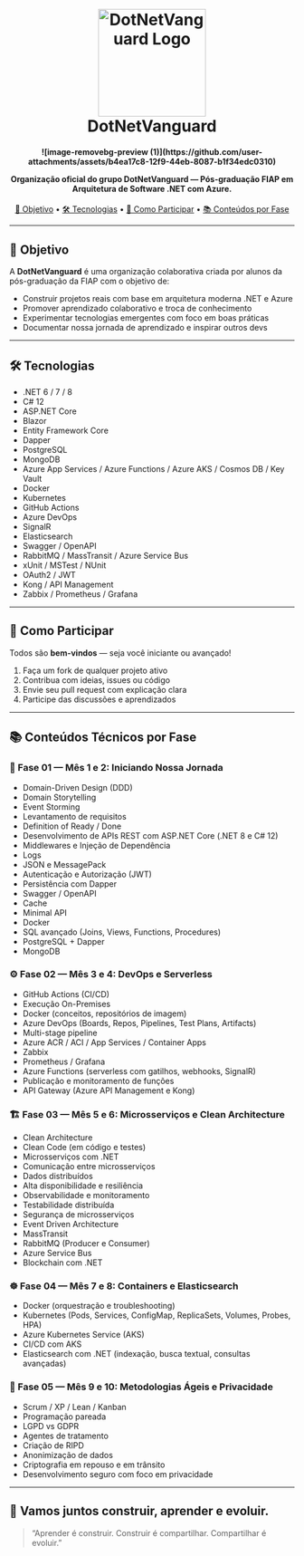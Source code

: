 <h1 align="center">
  <br>
  <img src="https://github.com/user-attachments/assets/b4ea17c8-12f9-44eb-8087-b1f34edc0310" alt="DotNetVanguard Logo" width="190">
  <br>
  DotNetVanguard
  <br>
</h1>

 
<h4 align="center">![image-removebg-preview (1)](https://github.com/user-attachments/assets/b4ea17c8-12f9-44eb-8087-b1f34edc0310)

Organização oficial do grupo DotNetVanguard — Pós-graduação FIAP em Arquitetura de Software .NET com Azure.
</h4>

<p align="center">
  <a href="#objetivo">🎯 Objetivo</a> •
  <a href="#tecnologias">🛠 Tecnologias</a> •
  <a href="#como-participar">🤝 Como Participar</a> •
  <a href="#conteúdos-técnicos-por-fase">📚 Conteúdos por Fase</a>
</p>

---

## 🎯 Objetivo

A **DotNetVanguard** é uma organização colaborativa criada por alunos da pós-graduação da FIAP com o objetivo de:

- Construir projetos reais com base em arquitetura moderna .NET e Azure
- Promover aprendizado colaborativo e troca de conhecimento
- Experimentar tecnologias emergentes com foco em boas práticas
- Documentar nossa jornada de aprendizado e inspirar outros devs

---

## 🛠 Tecnologias

- .NET 6 / 7 / 8
- C# 12
- ASP.NET Core
- Blazor
- Entity Framework Core
- Dapper
- PostgreSQL
- MongoDB
- Azure App Services / Azure Functions / Azure AKS / Cosmos DB / Key Vault
- Docker
- Kubernetes
- GitHub Actions
- Azure DevOps
- SignalR
- Elasticsearch
- Swagger / OpenAPI
- RabbitMQ / MassTransit / Azure Service Bus
- xUnit / MSTest / NUnit
- OAuth2 / JWT
- Kong / API Management
- Zabbix / Prometheus / Grafana

---

## 🤝 Como Participar

Todos são **bem-vindos** — seja você iniciante ou avançado!

1. Faça um fork de qualquer projeto ativo
2. Contribua com ideias, issues ou código
3. Envie seu pull request com explicação clara
4. Participe das discussões e aprendizados

---

## 📚 Conteúdos Técnicos por Fase

### 🧠 Fase 01 — Mês 1 e 2: Iniciando Nossa Jornada

- Domain-Driven Design (DDD)
- Domain Storytelling
- Event Storming
- Levantamento de requisitos
- Definition of Ready / Done
- Desenvolvimento de APIs REST com ASP.NET Core (.NET 8 e C# 12)
- Middlewares e Injeção de Dependência
- Logs
- JSON e MessagePack
- Autenticação e Autorização (JWT)
- Persistência com Dapper
- Swagger / OpenAPI
- Cache
- Minimal API
- Docker
- SQL avançado (Joins, Views, Functions, Procedures)
- PostgreSQL + Dapper
- MongoDB

### ⚙️ Fase 02 — Mês 3 e 4: DevOps e Serverless

- GitHub Actions (CI/CD)
- Execução On-Premises
- Docker (conceitos, repositórios de imagem)
- Azure DevOps (Boards, Repos, Pipelines, Test Plans, Artifacts)
- Multi-stage pipeline
- Azure ACR / ACI / App Services / Container Apps
- Zabbix
- Prometheus / Grafana
- Azure Functions (serverless com gatilhos, webhooks, SignalR)
- Publicação e monitoramento de funções
- API Gateway (Azure API Management e Kong)

### 🏗️ Fase 03 — Mês 5 e 6: Microsserviços e Clean Architecture

- Clean Architecture
- Clean Code (em código e testes)
- Microsserviços com .NET
- Comunicação entre microsserviços
- Dados distribuídos
- Alta disponibilidade e resiliência
- Observabilidade e monitoramento
- Testabilidade distribuída
- Segurança de microsserviços
- Event Driven Architecture
- MassTransit
- RabbitMQ (Producer e Consumer)
- Azure Service Bus
- Blockchain com .NET

### ☸️ Fase 04 — Mês 7 e 8: Containers e Elasticsearch

- Docker (orquestração e troubleshooting)
- Kubernetes (Pods, Services, ConfigMap, ReplicaSets, Volumes, Probes, HPA)
- Azure Kubernetes Service (AKS)
- CI/CD com AKS
- Elasticsearch com .NET (indexação, busca textual, consultas avançadas)

### 🔐 Fase 05 — Mês 9 e 10: Metodologias Ágeis e Privacidade

- Scrum / XP / Lean / Kanban
- Programação pareada
- LGPD vs GDPR
- Agentes de tratamento
- Criação de RIPD
- Anonimização de dados
- Criptografia em repouso e em trânsito
- Desenvolvimento seguro com foco em privacidade

---

## 🚀 Vamos juntos construir, aprender e evoluir.

> “Aprender é construir. Construir é compartilhar. Compartilhar é evoluir.”

